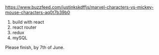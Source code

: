 https://www.buzzfeed.com/justinkskdffjs/marvel-characters-vs-mickey-mouse-characters-aq0t7b39b0

1. build with react
2. react router
3. redux
4. mySQL

Please finish, by 7th of June.